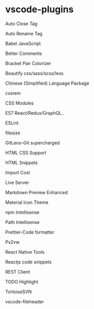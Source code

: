 # vscode-plugins

Auto Close Tag

Auto Rename Tag

Babel JavaScript

Better Comments

Bracket Pair Colorizer

Beautify css/sass/scss/less

Chinese (Simplified) Language Package

cssrem

CSS Modules

ES7 React/Redux/GraphQL..

ESLint

filesize

GitLens-Git supercharged

HTML CSS Support

HTML Snippets

Import Cost

Live Server

Markdown Preview Enhanced

Material Icon Theme

npm Intellisense

Path Intellisense

Prettier-Code formatter

Px2vw

React Native Tools

Reactjs code snippets

REST Client

TODO Highlight

TortoiseSVN

vscode-fileheader

